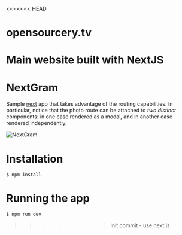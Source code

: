 <<<<<<< HEAD
# opensourcery.tv
Main website built with NextJS
=======

# NextGram

Sample [next](https://github.com/zeit/next.js) app that takes advantage of the
routing capabilities. In particular, notice that the photo route can be attached to _two distinct_ components: in one case rendered as a modal, and in another case rendered independently.

![NextGram](https://i.imgur.com/KF0KExk.gif)


# Installation

    $ npm install

# Running the app

    $ npm run dev
>>>>>>> Init commit - use next.js
